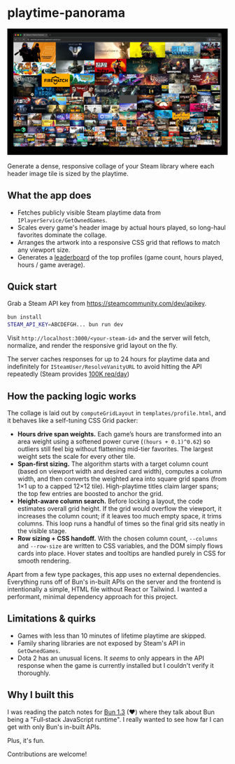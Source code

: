 # playtime-panorama

![Screenshot of playtime-panorama](screenshot.jpg)

Generate a dense, responsive collage of your Steam library where each header image tile is sized by the playtime.

## What the app does
- Fetches publicly visible Steam playtime data from `IPlayerService/GetOwnedGames`.
- Scales every game's header image by actual hours played, so long-haul favorites dominate the collage.
- Arranges the artwork into a responsive CSS grid that reflows to match any viewport size.
- Generates a [leaderboard](https://playtime-panorama.superserio.us/leaderboard) of the top profiles (game count, hours played, hours / game average).

## Quick start

Grab a Steam API key from https://steamcommunity.com/dev/apikey.

```bash
bun install
STEAM_API_KEY=ABCDEFGH... bun run dev
```

Visit `http://localhost:3000/<your-steam-id>` and the server will fetch, normalize, and render the responsive grid layout on the fly.

The server caches responses for up to 24 hours for playtime data and indefinitely for `ISteamUser/ResolveVanityURL` to avoid hitting the API repeatedly (Steam provides [100K req/day](https://steamcommunity.com/dev/apiterms))


## How the packing logic works
The collage is laid out by `computeGridLayout` in `templates/profile.html`, and it behaves like a self-tuning CSS Grid packer:

- **Hours drive span weights.** Each game’s hours are transformed into an area weight using a softened power curve (`(hours + 0.1)^0.62`) so outliers still feel big without flattening mid-tier favorites. The largest weight sets the scale for every other tile.
- **Span-first sizing.** The algorithm starts with a target column count (based on viewport width and desired card width), computes a column width, and then converts the weighted area into square grid spans (from 1×1 up to a capped 12×12 tile). High-playtime titles claim larger spans; the top few entries are boosted to anchor the grid.
- **Height-aware column search.** Before locking a layout, the code estimates overall grid height. If the grid would overflow the viewport, it increases the column count; if it leaves too much empty space, it trims columns. This loop runs a handful of times so the final grid sits neatly in the visible stage.
- **Row sizing + CSS handoff.** With the chosen column count, `--columns` and `--row-size` are written to CSS variables, and the DOM simply flows cards into place. Hover states and tooltips are handled purely in CSS for smooth rendering.

Apart from a few type packages, this app uses no external dependencies. Everything runs off of Bun's in-built APIs on the server and the frontend is intentionally a simple, HTML file without React or Tailwind. I wanted a performant, minimal dependency approach for this project.

## Limitations & quirks
- Games with less than 10 minutes of lifetime playtime are skipped.
- Family sharing libraries are not exposed by Steam's API in `GetOwnedGames`.
- Dota 2 has an unusual licens. It _seems_ to only appears in the API response when the game is currently installed but I couldn't verify it thoroughly.

## Why I built this
I was reading the patch notes for [Bun 1.3](https://bun.com/blog/bun-v1.3) (♥) where they talk about Bun being a "Full‑stack JavaScript runtime". I really wanted to see how far I can get with only Bun's in-built APIs.

Plus, it's fun.

Contributions are welcome!
